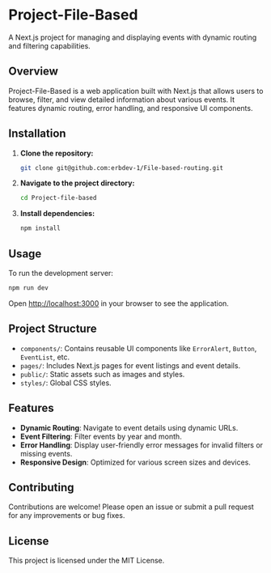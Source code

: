 # Project-File-Based

A Next.js project for managing and displaying events with dynamic routing and filtering capabilities.

## Overview

Project-File-Based is a web application built with Next.js that allows users to browse, filter, and view detailed information about various events. It features dynamic routing, error handling, and responsive UI components.

## Installation

1. **Clone the repository:**
   ```bash
   git clone git@github.com:erbdev-1/File-based-routing.git
   ```
2. **Navigate to the project directory:**
   ```bash
   cd Project-file-based
   ```
3. **Install dependencies:**
   ```bash
   npm install
   ```

## Usage

To run the development server:

```bash
npm run dev
```

Open [http://localhost:3000](http://localhost:3000) in your browser to see the application.

## Project Structure

- `components/`: Contains reusable UI components like `ErrorAlert`, `Button`, `EventList`, etc.
- `pages/`: Includes Next.js pages for event listings and event details.
- `public/`: Static assets such as images and styles.
- `styles/`: Global CSS styles.

## Features

- **Dynamic Routing**: Navigate to event details using dynamic URLs.
- **Event Filtering**: Filter events by year and month.
- **Error Handling**: Display user-friendly error messages for invalid filters or missing events.
- **Responsive Design**: Optimized for various screen sizes and devices.

## Contributing

Contributions are welcome! Please open an issue or submit a pull request for any improvements or bug fixes.

## License

This project is licensed under the MIT License.
